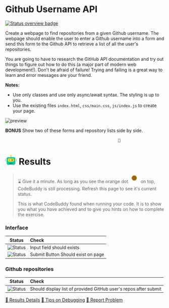 # Github Username API
[![Status overview badge](../../blob/badges/.github/badges/solution/badge.svg)](#-results)


Create a webpage to find repositories from a given Github username. The webpage should enable the user to enter a Github username into a form and send this form to the Github API to retrieve a list of all the user's repositories.

You are going to have to research the GitHub API documentation and try out things to figure out how to do this (a major part of modern web development!). Don't be afraid of failure! Trying and failing is a great way to learn and error messages are your friend.

**Notes:**
- Use only classes and use only async/await syntax. The styling is up to you.
- Use the existing files `index.html`, `css/main.css`, `js/index.js` to create your page.
  
![preview](./demo.gif)

**BONUS** Show two of these forms and repository lists side by side.























































                                                      🐢

[//]: # (autograding info start)
# <img src="https://github.com/DCI-EdTech/autograding-setup/raw/main/assets/bot-large.svg" alt="" data-canonical-src="https://github.com/DCI-EdTech/autograding-setup/raw/main/assets/bot-large.svg" height="31" /> Results
> ⌛ Give it a minute. As long as you see the orange dot ![processing](https://raw.githubusercontent.com/DCI-EdTech/autograding-setup/main/assets/processing.svg) on top, CodeBuddy is still processing. Refresh this page to see it's current status.
>
> This is what CodeBuddy found when running your code. It is to show you what you have achieved and to give you hints on how to complete the exercise.


### Interface

|                 Status                  | Check                                                                                    |
| :-------------------------------------: | :--------------------------------------------------------------------------------------- |
| ![Status](../../blob/badges/.github/badges/solution/status0.svg) | Input field should exists |
| ![Status](../../blob/badges/.github/badges/solution/status1.svg) | Submit Button Should exist on page |

### Github repositories

|                 Status                  | Check                                                                                    |
| :-------------------------------------: | :--------------------------------------------------------------------------------------- |
| ![Status](../../blob/badges/.github/badges/solution/status2.svg) | Should display list of provided GitHub user's repos after submit |



[🔬 Results Details](../../actions)
[🐞 Tips on Debugging](https://github.com/DCI-EdTech/autograding-setup/wiki/How-to-work-with-CodeBuddy)
[📢 Report Problem](https://docs.google.com/forms/d/e/1FAIpQLSfS8wPh6bCMTLF2wmjiE5_UhPiOEnubEwwPLN_M8zTCjx5qbg/viewform?usp=pp_url&entry.652569746=Browser-Github-UserName-API)


[//]: # (autograding info end)